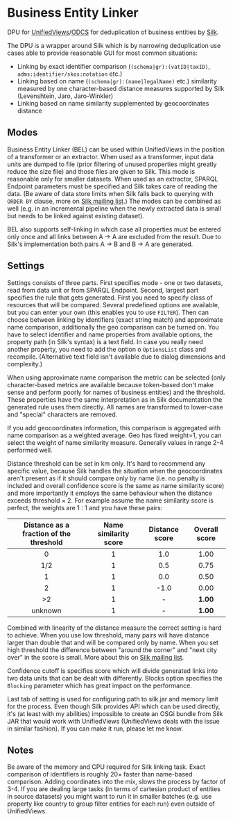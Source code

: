# Business Entity Linker

DPU for [UnifiedViews](https://github.com/UnifiedViews/Core)/[ODCS](https://github.com/mff-uk/ODCS) for deduplication of business entities by [Silk](https://www.assembla.com/spaces/silk/wiki/).

The DPU is a wrapper around Silk which is by narrowing deduplication use cases able to provide reasonable GUI for most common situations:

   - Linking by exact identifier comparison (`(schema|gr):(vatID|taxID)`, `adms:identifier/skos:notation` etc.)
   - Linking based on name (`(schema|gr):(name|legalName)` etc.) similarity measured by one character-based distance measures supported by Silk (Levenshtein, Jaro, Jaro-Winkler)
   - Linking based on name similarity supplemented by geocoordinates distance

## Modes

Business Entity Linker (BEL) can be used within UnifiedViews in the position of a transformer or an extractor. When used as a transformer, input data units are dumped to file (prior filtering of unused properties might greatly reduce the size file) and those files are given to Silk. This mode is reasonable only for smaller datasets. When used as an extractor, SPARQL Endpoint parameters must be specified and Silk takes care of reading the data. (Be aware of data store limits when Silk falls back to querying with `ORDER BY` clause, more on [Silk mailing list](https://groups.google.com/d/msg/silk-discussion/9C6_OVAMI_g/owOu-qRJBoQJ).) The modes can be combined as well (e.g. in an incremental pipeline when the newly extracted data is small but needs to be linked against existing dataset).

BEL also supports self-linking in which case all properties must be entered only once and all links between A -> A are excluded from the result. Due to Silk's implementation both pairs A -> B and B -> A are generated.

## Settings

Settings consists of three parts. First specifies mode - one or two datasets, read from data unit or from SPARQL Endpoint. Second, largest part specifies the rule that gets generated. First you need to specify class of resources that will be compared. Several predefined options are available, but you can enter your own (this enables you to use `FILTER`). Then can choose between linking by identifiers (exact string match) and approximate name comparison, additionally the geo comparison can be turned on. You have to select identifier and name properties from available options, the property path (in Silk's syntax) is a text field. In case you really need another property, you need to add the option o `OptionsList` class and recompile. (Alternative text field isn't available due to dialog dimensions and complexity.)

When using approximate name comparison the metric can be selected (only character-based metrics are available because token-based don't make sense and perform poorly for names of business entities) and the threshold. These properties have the same interpretation as in Silk documentation the generated rule uses them directly. All names are transformed to lower-case and "special" characters are removed.

If you add geocoordinates information, this comparison is aggregated with name comparison as a weighted average. Geo has fixed weight=1, you can select the weight of name similarity measure. Generally values in range 2-4 performed well.

Distance threshold can be set in km only. It's hard to recommend any specific value, because Silk handles the situation when the geocoordinates aren't present as if it should compare only by name (i.e. no penalty is included and overall confidence score is the same as name similarity score) and more importantly it employs the same behaviour when the distance exceeds threshold × 2. For example assume the name similarity score is perfect, the weights are 1 : 1 and you have these pairs:

Distance as a fraction of the threshold | Name similarity score | Distance score | Overall score
:-------------------------------------: | :-------------------: | :------------: | :-----------:
0 | 1 | 1.0 | 1.00
1/2 | 1 | 0.5 | 0.75
1 | 1 | 0.0 | 0.50
2 | 1 | -1.0 | 0.00
>2 | 1 | - | **1.00**
unknown | 1 | - | **1.00**

Combined with linearity of the distance measure the correct setting is hard to achieve. When you use low threshold, many pairs will have distance larger than double that and will be compared only by name. When you set high threshold the difference between "around the corner" and "next city over" in the score is small. More about this on [Silk mailing list](https://groups.google.com/d/msg/silk-discussion/nQ4H9Pc-KGA/UZzvv8XMW6cJ).

Confidence cutoff is specifies score which will divide generated links into two data units that can be dealt with differently. Blocks option specifies the `Blocking` parameter which has great impact on the performance.

Last tab of setting is used for configuring path to silk.jar and memory limit for the process. Even though Silk provides API which can be used directly, it's (at least with my abilities) impossible to create an OSGi bundle from Silk JAR that would work with UnifiedViews (UnifiedViews deals with the issue in similar fashion). If you can make it run, please let me know.

## Notes

Be aware of the memory and CPU required for Silk linking task. Exact comparison of identifiers is roughly 20× faster than name-based comparison. Adding coordinates into the mix, slows the process by factor of 3-4. If you are dealing large tasks (in terms of cartesian product of entities in source datasets) you might want to run it in smaller batches (e.g. use property like country to group filter entities for each run) even outside of UnifiedViews.